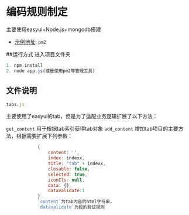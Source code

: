 

# 编码规则制定

主要使用easyui+Node.js+mongodb搭建
- [示例地址](http://114.215.239.151:3000): `pm2`

##运行方式
进入项目文件夹
```javascript
1. npm install
2. node app.js(或是使用pm2等管理工具)
```

## 文件说明
```js
tabs.js
```
主要使用了easyui的tab，但是为了适配业务逻辑扩展了以下方法：

`get_content` 用于根据tab索引获得tab对象
`add_content` 增加tab项目的主要方法，根据需要扩展下列参数：
```js
			{	
				content: '',
				index: indexx,
				title: "tab" + indexx,
				closable: false,
				selected: true,
				iconCls: null,
				data: {},
				datavalidate:1
			}
			`content`为tab内容的html字符串，
			`datavalidate`为段的验证规则
```

